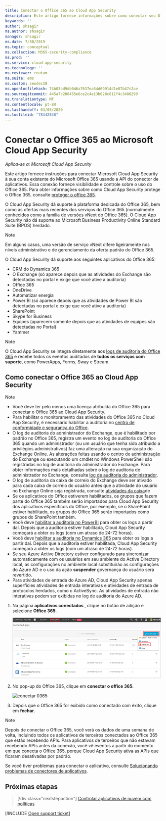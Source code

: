 ```yaml
---
title: Conectar o Office 365 ao Cloud App Security
description: Este artigo fornece informações sobre como conectar seu Office 365 para Cloud App Security usando o conector de API para visibilidade e controle sobre o uso.
keywords: ''
author: shsagir
ms.author: shsagir
manager: shsagir
ms.date: 7/30/2019
ms.topic: conceptual
ms.collection: M365-security-compliance
ms.prod: ''
ms.service: cloud-app-security
ms.technology: ''
ms.reviewer: reutam
ms.suite: ems
ms.custom: seodec18
ms.openlocfilehash: 74b03bd9db046a7637ea84d69914d1e87b47c2ae
ms.sourcegitcommit: 445a7c208455e6ce2c4e13b028c811f4c3486290
ms.translationtype: MT
ms.contentlocale: pt-BR
ms.lasthandoff: 03/05/2020
ms.locfileid: "78342838"
---
```

# <a name="connect-office-365-to-microsoft-cloud-app-security"></a>Conectar o Office 365 ao Microsoft Cloud App Security

*Aplica-se a: Microsoft Cloud App Security*

Este artigo fornece instruções para conectar Microsoft Cloud App Security à sua conta existente do Microsoft Office 365 usando a API do conector de aplicativos. Essa conexão fornece visibilidade e controle sobre o uso do Office 365. Para obter informações sobre como Cloud App Security protege o Office 365, consulte [proteger o office 365](protect-office-365.md).
  
O Cloud App Security dá suporte à plataforma dedicada do Office 365, bem como às ofertas mais recentes dos serviços do Office 365 (normalmente conhecidos como a família de versões vNext do Office 365).  O Cloud App Security não dá suporte ao Microsoft Business Productivity Online Standard Suite (BPOS) herdado.

> [!NOTE]
> Em alguns casos, uma versão de serviço vNext difere ligeiramente nos níveis administrativo e de gerenciamento da oferta padrão do Office 365.

O Cloud App Security dá suporte aos seguintes aplicativos do Office 365:

- CRM do Dynamics 365
- O Exchange (só aparece depois que as atividades do Exchange são detectadas no portal e exige que você ative a auditoria)
- Office 365
- OneDrive
- Automatizar energia
- Power BI (só aparece depois que as atividades de Power BI são detectadas no portal e exige que você ative a auditoria)
- SharePoint
- Skype for Business
- Equipes (aparecem somente depois que as atividades de equipes são detectadas no Portal)
- Yammer

> [!NOTE]
> O Cloud App Security se integra diretamente aos [logs de auditoria do Office 365](https://docs.microsoft.com/microsoft-365/compliance/detailed-properties-in-the-office-365-audit-log?view=o365-worldwide) e recebe todos os eventos auditados de **todos os serviços com suporte**, como PowerApps, Forms, Sway e Stream.

## <a name="how-to-connect-office-365-to-cloud-app-security"></a>Como conectar o Office 365 ao Cloud App Security  

> [!NOTE]
>
>- Você deve ter pelo menos uma licença atribuída do Office 365 para conectar o Office 365 ao Cloud App Security.
>- Para habilitar o monitoramento das atividades do Office 365 no Cloud App Security, é necessário habilitar a auditoria no [centro de conformidade e segurança do Office](https://support.microsoft.com/help/4026501/office-auditing-in-office-365-for-admins).
>- O log de auditoria do administrador do Exchange, que é habilitado por padrão no Office 365, registra um evento no log de auditoria do Office 365 quando um administrador (ou um usuário que tenha sido atribuído a privilégios administrativos) faz uma alteração na sua organização do Exchange Online. As alterações feitas usando o centro de administração do Exchange ou executando um cmdlet no Windows PowerShell são registradas no log de auditoria do administrador do Exchange. Para obter informações mais detalhadas sobre o log de auditoria de administrador no Exchange, consulte [log de auditoria do administrador](https://docs.microsoft.com/exchange/security-and-compliance/exchange-auditing-reports/view-administrator-audit-log).
>- O log de auditoria da caixa de correio do Exchange deve ser ativado para cada caixa de correio do usuário antes que a atividade do usuário no Exchange Online seja registrada, consulte [atividades da caixa](https://support.office.com/article/Search-the-audit-log-in-the-Office-365-Security-Compliance-Center-0d4d0f35-390b-4518-800e-0c7ec95e946c)de
>- Se os aplicativos do Office estiverem habilitados, os grupos que fazem parte do Office 365 também serão importados para Cloud App Security dos aplicativos específicos do Office, por exemplo, se o SharePoint estiver habilitado, os grupos do Office 365 serão importados como grupos do SharePoint também.
>- Você deve [habilitar a auditoria no PowerBI](https://powerbi.microsoft.com/documentation/powerbi-admin-auditing/) para obter os logs a partir daí. Depois que a auditoria estiver habilitada, Cloud App Security começará a obter os logs (com um atraso de 24-72 horas).
>- Você deve [habilitar a auditoria no Dynamics 365](https://docs.microsoft.com/dynamics365/customer-engagement/admin/enable-use-comprehensive-auditing#enable-auditing) para obter os logs a partir daí. Depois que a auditoria estiver habilitada, Cloud App Security começará a obter os logs (com um atraso de 24-72 horas).
>- Se seu Azure Active Directory estiver configurado para sincronizar automaticamente com os usuários em seu ambiente do Active Directory local, as configurações no ambiente local substituirão as configurações do Azure AD e o uso da ação **suspender** governança do usuário será revertido.
>- Para atividades de entrada do Azure AD, Cloud App Security apenas superfícies atividades de entrada interativas e atividades de entrada de protocolos herdados, como o ActiveSync. As atividades de entrada não interativas podem ser exibidas no log de auditoria do Azure AD.

1. Na página **aplicativos conectados** , clique no botão de adição e selecione **Office 365**.

    ![conectar 0365](media/connect-0365.png)

2. No pop-up do Office 365, clique em **conectar o office 365**.

    ![conectar 0365](media/office-connect.png)

3. Depois que o Office 365 for exibido como conectado com êxito, clique em **fechar**.

> [!NOTE]
> Depois de conectar o Office 365, você verá os dados de uma semana de volta, incluindo todos os aplicativos de terceiros conectados ao Office 365 que estão recebendo APIs. Para aplicativos de terceiros que não estavam recebendo APIs antes da conexão, você vê eventos a partir do momento em que conecta o Office 365, porque Cloud App Security ativa as APIs que ficaram desativadas por padrão.

Se você tiver problemas para conectar o aplicativo, consulte [Solucionando problemas de conectores de aplicativos](troubleshooting-api-connectors-using-error-messages.md).

## <a name="next-steps"></a>Próximas etapas

> [!div class="nextstepaction"]
> [Controlar aplicativos de nuvem com políticas](control-cloud-apps-with-policies.md)

[!INCLUDE [Open support ticket](includes/support.md)]

